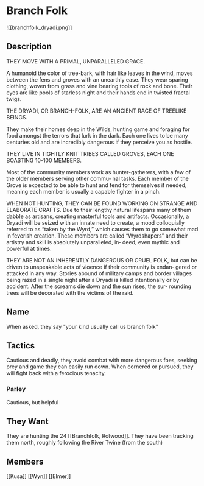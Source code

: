 # Branch Folk

  
 ![[branchfolk_dryadi.png]]


## Description
THEY MOVE WITH A PRIMAL, UNPARALLELED GRACE. 

A humanoid the color of tree-bark, with hair like leaves in the wind, moves between the fens and groves with an unearthly ease. They wear sparing clothing, woven from grass and vine bearing tools of rock and bone. Their eyes are like pools of starless night and their hands end in twisted fractal twigs. 

THE DRYADI, OR BRANCH-FOLK, ARE AN ANCIENT RACE OF TREELIKE BEINGS. 

They make their homes deep in the Wilds, hunting game and foraging for food amongst the terrors that lurk in the dark. Each one lives to be many centuries old and are incredibly dangerous if they perceive you as hostile. 

THEY LIVE IN TIGHTLY KNIT TRIBES CALLED GROVES, EACH ONE BOASTING 10-100 MEMBERS. 

Most of the community members work as hunter-gatherers, with a few of the older members serving other commu‐ nal tasks. Each member of the Grove is expected to be able to hunt and fend for themselves if needed, meaning each member is usually a capable fighter in a pinch. 

WHEN NOT HUNTING, THEY CAN BE FOUND WORKING ON STRANGE AND ELABORATE CRAFTS. Due to their lengthy natural lifespans many of them dabble as artisans, creating masterful tools and artifacts. Occasionally, a Dryadi will be seized with an innate need to create, a mood colloquially referred to as “taken by the Wyrd,” which causes them to go somewhat mad in feverish creation. These members are called “Wyrdshapers” and their artistry and skill is absolutely unparalleled, in‐ deed, even mythic and powerful at times. 

THEY ARE NOT AN INHERENTLY DANGEROUS OR CRUEL FOLK, but can be driven to unspeakable acts of vioence if their community is endan‐ gered or attacked in any way. Stories abound of military camps and border villages being razed in a single night after a Dryadi is killed intentionally or by accident. After the screams die down and the sun rises, the sur‐ rounding trees will be decorated with the victims of the raid. 

## Name

When asked, they say "your kind usually call us branch folk"


## Tactics

Cautious and deadly, they avoid combat with more dangerous foes, seeking prey and game they can easily run down. When cornered or pursued, they will fight back with a ferocious tenacity.
  

### Parley
Cautious, but helpful

  
## They Want
They are hunting the 24 [[Branchfolk, Rotwood]]. They have been tracking them north, roughly following the River Twine (from the south)


## Members

[[Kusa]]
[[Wyn]]
[[Elmer]]
